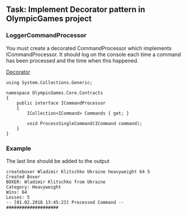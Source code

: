 ## Task: Implement Decorator pattern in OlympicGames project

### LoggerCommandProcessor

You must create a decorated CommandProcessor which implements ICommandProcessor. It should log on the console each time a command has been processed and the time when this happened.

[Decorator](https://sourcemaking.com/design_patterns/decorator) 

```
using System.Collections.Generic;

namespace OlympicGames.Core.Contracts
{
    public interface ICommandProcessor 
    {
        ICollection<ICommand> Commands { get; }

        void ProcessSingleCommand(ICommand command);
    }
}
```

### Example

The last line should be added to the output

```
createboxer Wladimir Klitschko Ukraine heavyweight 64 5
Created Boxer
BOXER: Wladimir Klitschko from Ukraine
Category: Heavyweight
Wins: 64
Losses: 5
-- [01.02.2018 13:45:23] Processed Command --
####################
```
